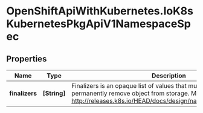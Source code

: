 # OpenShiftApiWithKubernetes.IoK8sKubernetesPkgApiV1NamespaceSpec

## Properties
Name | Type | Description | Notes
------------ | ------------- | ------------- | -------------
**finalizers** | **[String]** | Finalizers is an opaque list of values that must be empty to permanently remove object from storage. More info: http://releases.k8s.io/HEAD/docs/design/namespaces.md#finalizers | [optional] 


